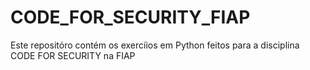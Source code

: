 # CODE_FOR_SECURITY_FIAP
Este repositóro contém os exercíios em Python feitos para a disciplina CODE FOR SECURITY na FIAP
